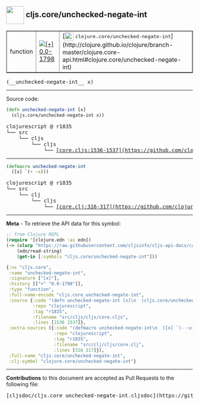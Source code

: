 ## <img width="48px" valign="middle" src="http://i.imgur.com/Hi20huC.png"> cljs.core/unchecked-negate-int

 <table border="1">
<tr>

<td>function</td>
<td><a href="https://github.com/cljsinfo/cljs-api-docs/tree/0.0-1798"><img valign="middle" alt="[+] 0.0-1798" src="https://img.shields.io/badge/+-0.0--1798-lightgrey.svg"></a> </td>
<td>
[<img height="24px" valign="middle" src="http://i.imgur.com/1GjPKvB.png"> <samp>clojure.core/unchecked-negate-int</samp>](http://clojure.github.io/clojure/branch-master/clojure.core-api.html#clojure.core/unchecked-negate-int)
</td>
</tr>
</table>

 <samp>
(__unchecked-negate-int__ x)<br>
</samp>

---





Source code:

```clj
(defn unchecked-negate-int [x]
  (cljs.core/unchecked-negate-int x))
```

 <pre>
clojurescript @ r1835
└── src
    └── cljs
        └── cljs
            └── <ins>[core.cljs:1536-1537](https://github.com/clojure/clojurescript/blob/r1835/src/cljs/cljs/core.cljs#L1536-L1537)</ins>
</pre>


---

```clj
(defmacro unchecked-negate-int
  ([x] `(- ~x)))
```

 <pre>
clojurescript @ r1835
└── src
    └── clj
        └── cljs
            └── <ins>[core.clj:316-317](https://github.com/clojure/clojurescript/blob/r1835/src/clj/cljs/core.clj#L316-L317)</ins>
</pre>

---

__Meta__ - To retrieve the API data for this symbol:

```clj
;; from Clojure REPL
(require '[clojure.edn :as edn])
(-> (slurp "https://raw.githubusercontent.com/cljsinfo/cljs-api-docs/catalog/cljs-api.edn")
    (edn/read-string)
    (get-in [:symbols "cljs.core/unchecked-negate-int"]))
```

```clj
{:ns "cljs.core",
 :name "unchecked-negate-int",
 :signature ["[x]"],
 :history [["+" "0.0-1798"]],
 :type "function",
 :full-name-encode "cljs.core_unchecked-negate-int",
 :source {:code "(defn unchecked-negate-int [x]\n  (cljs.core/unchecked-negate-int x))",
          :repo "clojurescript",
          :tag "r1835",
          :filename "src/cljs/cljs/core.cljs",
          :lines [1536 1537]},
 :extra-sources ({:code "(defmacro unchecked-negate-int\n  ([x] `(- ~x)))",
                  :repo "clojurescript",
                  :tag "r1835",
                  :filename "src/clj/cljs/core.clj",
                  :lines [316 317]}),
 :full-name "cljs.core/unchecked-negate-int",
 :clj-symbol "clojure.core/unchecked-negate-int"}

```

---

__Contributions__ to this document are accepted as Pull Requests to the following file:

 <pre>
[cljsdoc/cljs.core_unchecked-negate-int.cljsdoc](https://github.com/cljsinfo/cljs-api-docs/blob/master/cljsdoc/cljs.core_unchecked-negate-int.cljsdoc)
</pre>

